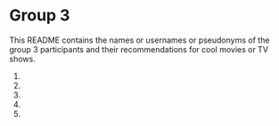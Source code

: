 # Group 3

This README contains the names or usernames or pseudonyms of the group 3 participants and their recommendations for cool movies or TV shows.

1.  
2.  
3.  
4.  
5.  
 
